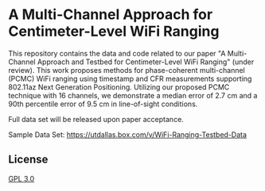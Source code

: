 # A Multi-Channel Approach for Centimeter-Level WiFi Ranging

This repository contains the data and code related to our paper "A Multi-Channel Approach and Testbed for Centimeter-Level WiFi Ranging" (under review). This work proposes methods for phase-coherent multi-channel (PCMC) WiFi ranging using timestamp and CFR measurements supporting 802.11az Next Generation Positioning. Utilizing our proposed PCMC technique with 16 channels, we demonstrate a median error of 2.7 cm and a 90th percentile error of 9.5 cm in line-of-sight conditions.

Full data set will be released upon paper acceptance.

Sample Data Set:
https://utdallas.box.com/v/WiFi-Ranging-Testbed-Data

## License
[GPL 3.0](https://choosealicense.com/licenses/gpl-3.0/)
